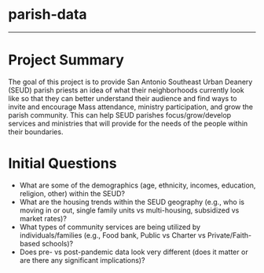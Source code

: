 # parish-data
---

# Project Summary

The goal of this project is to provide San Antonio Southeast Urban Deanery (SEUD) parish priests an idea of what their neighborhoods currently look like so that they can better understand their audience and find ways to invite and encourage Mass attendance, ministry participation, and grow the parish community. This can help SEUD parishes focus/grow/develop services and ministries that will provide for the needs of the people within their boundaries.

# Initial Questions

- What are some of the demographics (age, ethnicity, incomes, education, religion, other) within the SEUD?
- What are the housing trends within the SEUD geography (e.g., who is moving in  or out, single family units vs multi-housing, subsidized vs market rates)?
- What types of community services are being utilized by individuals/families (e.g., Food bank, Public vs Charter vs Private/Faith-based schools)?
- Does pre- vs post-pandemic data look very different (does it matter or are there any significant implications)?
